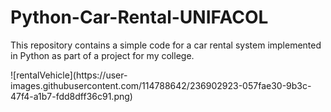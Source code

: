 # Python-Car-Rental-UNIFACOL
This repository contains a simple code for a car rental system implemented in Python as part of a project for my college.
<div>
![rentalVehicle](https://user-images.githubusercontent.com/114788642/236902923-057fae30-9b3c-47f4-a1b7-fdd8dff36c91.png)
</div>
